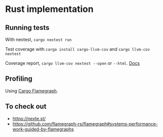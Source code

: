 # Rust implementation

## Running tests

With nextest, `cargo nextest run`

Test coverage with `cargo install cargo-llvm-cov` and `cargo llvm-cov nextest`

Coverage report, `cargo llvm-cov nextest --open` or `--html`. [Docs](https://lib.rs/crates/cargo-llvm-cov)

## Profiling

Using [Cargo Flamegraph](https://github.com/flamegraph-rs/flamegraph).

## To check out

- https://nexte.st/
- https://github.com/flamegraph-rs/flamegraph#systems-performance-work-guided-by-flamegraphs
